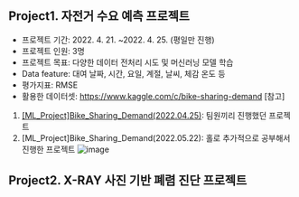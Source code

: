 
## Project1. 자전거 수요 예측 프로젝트
* 프로젝트 기간: 2022. 4. 21. ~2022. 4. 25. (평일만 진행)
* 프로젝트 인원: 3명
* 프로젝트 목표: 다양한 데이터 전처리 시도 및 머신러닝 모델 학습
* Data feature: 대여 날짜, 시간, 요일, 계절, 날씨, 체감 온도 등
* 평가지표: RMSE
* 활용한 데이터셋: https://www.kaggle.com/c/bike-sharing-demand
[참고]
1) [[ML_Project]Bike_Sharing_Demand(2022.04.25)](https://github.com/starryboram/Toy-project/blob/main/%5BML_Project%5DBike_Sharing_Demand(2022.04.25).ipynb): 팀원끼리 진행했던 프로젝트
2) [ML_Project]Bike_Sharing_Demand(2022.05.22): 홀로 추가적으로 공부해서 진행한 프로젝트
![image](https://user-images.githubusercontent.com/102525066/191980153-7e47a740-5623-4d3e-9f6c-34aad82f92d5.png)

## Project2. X-RAY 사진 기반 폐렴 진단 프로젝트

